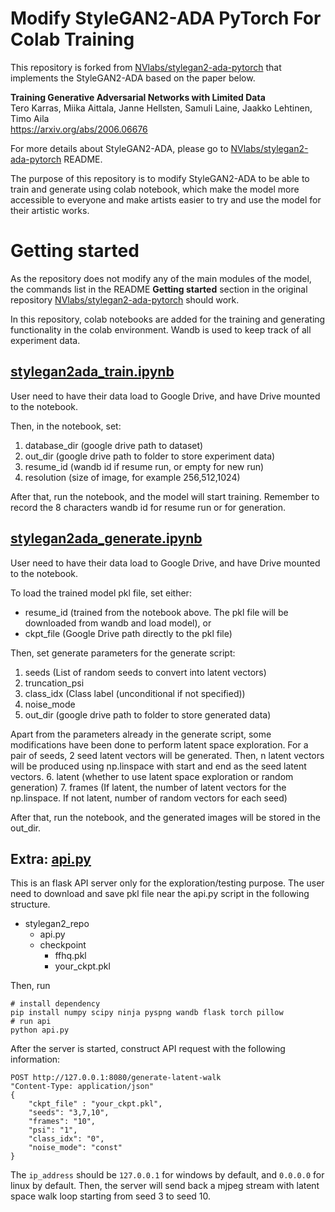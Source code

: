 # Modify StyleGAN2-ADA PyTorch For Colab Training

This repository is forked from [NVlabs/stylegan2-ada-pytorch](https://github.com/NVlabs/stylegan2-ada-pytorch) that implements the StyleGAN2-ADA based on the paper below.

**Training Generative Adversarial Networks with Limited Data**<br>
Tero Karras, Miika Aittala, Janne Hellsten, Samuli Laine, Jaakko Lehtinen, Timo Aila<br>
https://arxiv.org/abs/2006.06676<br>

For more details about StyleGAN2-ADA, please go to [NVlabs/stylegan2-ada-pytorch](https://github.com/NVlabs/stylegan2-ada-pytorch) README.

The purpose of this repository is to modify StyleGAN2-ADA to be able to train and generate using colab notebook, which make the model more accessible to everyone and make artists easier to try and use the model for their artistic works.


# Getting started

As the repository does not modify any of the main modules of the model, the commands list in the README **Getting started** section in the original repository [NVlabs/stylegan2-ada-pytorch](https://github.com/NVlabs/stylegan2-ada-pytorch) should work.

In this repository, colab notebooks are added for the training and generating functionality in the colab environment. 
Wandb is used to keep track of all experiment data.

## [stylegan2ada_train.ipynb](https://github.com/buganart/stylegan2-ada-pytorch/blob/main/stylegan2ada_train.ipynb)

User need to have their data load to Google Drive, and have Drive mounted to the notebook.

Then, in the notebook, set:
1. database_dir (google drive path to dataset)
2. out_dir (google drive path to folder to store experiment data) 
3. resume_id (wandb id if resume run, or empty for new run)
4. resolution (size of image, for example 256,512,1024)
    
After that, run the notebook, and the model will start training. Remember to record the 8 characters wandb id for resume run or for generation.


## [stylegan2ada_generate.ipynb](https://github.com/buganart/stylegan2-ada-pytorch/blob/main/stylegan2ada_generate.ipynb)

User need to have their data load to Google Drive, and have Drive mounted to the notebook.

To load the trained model pkl file, set either: 
* resume_id (trained from the notebook above. The pkl file will be downloaded from wandb and load model), or
* ckpt_file (Google Drive path directly to the pkl file)

Then, set generate parameters for the generate script:
1. seeds (List of random seeds to convert into latent vectors)
2. truncation_psi
3. class_idx (Class label (unconditional if not specified))
4. noise_mode 
5. out_dir (google drive path to folder to store generated data)

Apart from the parameters already in the generate script, some modifications have been done to perform latent space exploration. For a pair of seeds, 2 seed latent vectors will be generated. Then, n latent vectors will be produced using np.linspace with start and end as the seed latent vectors.
6. latent (whether to use latent space exploration or random generation) 
7. frames (If latent, the number of latent vectors for the np.linspace. If not latent, number of random vectors for each seed)

After that, run the notebook, and the generated images will be stored in the out_dir.

## Extra: [api.py](https://github.com/buganart/stylegan2-ada-pytorch/blob/main/api.py)

This is an flask API server only for the exploration/testing purpose.
The user need to download and save pkl file near the api.py script in the following structure.
* stylegan2_repo
    *  api.py
    *  checkpoint
        *   ffhq.pkl
        *   your_ckpt.pkl

Then, run 

    # install dependency
    pip install numpy scipy ninja pyspng wandb flask torch pillow
    # run api
    python api.py
    
After the server is started, construct API request with the following information:

    POST http://127.0.0.1:8080/generate-latent-walk
    "Content-Type: application/json"
    {
        "ckpt_file" : "your_ckpt.pkl", 
        "seeds": "3,7,10",
        "frames": "10",
        "psi": "1",
        "class_idx": "0",
        "noise_mode": "const"
    } 

The `ip_address` should be `127.0.0.1` for windows by default, and `0.0.0.0` for linux by default.
Then, the server will send back a mjpeg stream with latent space walk loop starting from seed 3 to seed 10.

